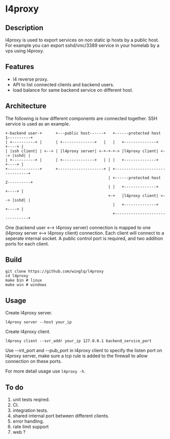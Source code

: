 # l4proxy

## Description

l4proxy is used to export services on non static ip hosts by a public host. For example you can export sshd/vnc/3389 service in your homelab by a vps using l4proxy.

## Features

* l4 reverse proxy.
* API to list connected clients and backend users.
* load balance for same backend service on different host.

## Architecture

The following is how different components are connected together. SSH service is used as an example.

```
+-backend user-+      +---public host------+   +------protected host 1----------+ 
| +----------+ |      | +--------------+   |   |   +--------------+      +----+ |
| |ssh client| | <--> | |l4proxy server| <-+-+-+-> |l4proxy client| <--> |sshd| |
| +----------+ |      | +--------------+   | | |   +--------------+      +----+ |
+--------------+      +--------------------+ | +--------------------------------+ 
                                             | +------protected host 2----------+
                                             | |   +--------------+      +----+ |
                                             +-+   |l4proxy client| <--> |sshd| |
                                               |   +--------------+      +----+ |
                                               +--------------------------------+
```

One (backend user <--> l4proxy server) connection is mapped to one (l4proxy server <--> l4proxy client) connection.
Each client will connect to a seperate internal socket.
A public control port is required, and two addition ports for each client.

## Build

```
git clone https://github.com/winglq/l4proxy
cd l4proxy
make bin # linux
make win # windows
```

## Usage

Create l4proxy server.

```
l4proxy server --host your_ip
```

Create l4proxy client.

```
l4proxy client --svr_addr your_ip 127.0.0.1 backend_service_port
```

Use --int_port and --pub_port in l4proxy client to specify the listen port on l4proxy server, make sure a tcp rule is added to the firewall to allow connection on these ports.

For more detail usage use `l4proxy -h`.

## To do

1. unit tests reqired.
2. CI.
3. integration tests.
4. shared internal port between different clients.
5. error handling.
6. rate limit support
7. web ?
